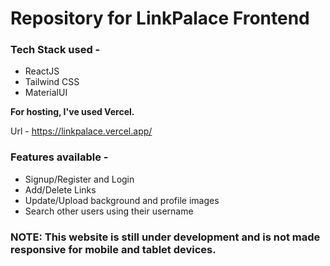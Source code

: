 # Repository for LinkPalace Frontend

### Tech Stack used -
- ReactJS
- Tailwind CSS
- MaterialUI

**For hosting, I've used Vercel.**

Url - https://linkpalace.vercel.app/

### Features available -
- Signup/Register and Login
- Add/Delete Links
- Update/Upload background and profile images
- Search other users using their username

### NOTE: This website is still under development and is not made responsive for mobile and tablet devices.
